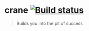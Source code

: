 crane [![Build status](https://ci.appveyor.com/api/projects/status/0ej0if13ux6nsc7h?svg=true)](https://ci.appveyor.com/project/ewilde/crane/branch/master)
=====

> Builds you into the pit of success
